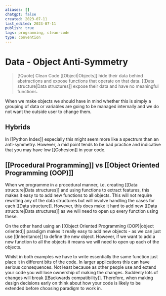 ```yaml
---
aliases: []
chatgpt: false
created: 2023-07-11
last_edited: 2023-07-11
publish: true
tags: programming, clean-code
type: convention
---
```

# Data - Object Anti-Symmetry

> [!Quote] Clean Code
> [[Object|Objects]] hide their data behind abstractions and expose functions that operate on that data. [[Data structure|Data structures]] expose their data and have no meaningful functions.

When we make objects we should have in mind whether this is simply a grouping of data or variables are going to be managed internally and we do not want the outside user to change them.

## Hybrids

In [[Python Index]] especially this might seem more like a spectrum than an anti-symmetry. However, a mid point tends to be bad practice and indicative that you may have low [[Cohesion]] in your code.

## [[Procedural Programming]] vs [[Object Oriented Programming (OOP)]]

When we programme in a procedural manner, i.e. creating [[Data structure|Data structures]] and using functions to extract features, this makes it easy to to add new functions to all objects. This will not require rewriting any of the data structures but will involve handling the cases for each [[Data structure]]. However, this does make it hard to add new [[Data structure|Data structures]] as we will need to open up every function using these.

On the other hand using an [[Object Oriented Programming (OOP)|object oriented]] paradigm makes it really easy to add new objects - as we can just use [[Inheritance]] to define the new object. However, if we want to add a new function to all the objects it means we will need to open up each of the objects.

Whilst in both examples we have to write essentially the same function just place it in different bits of the code. In larger applications this can have serious consequences. Not least because as other people use and extend your code you will lose ownership of making the changes. Suddenly lots of changes will break [[Backwards compatibility]]. Therefore, when making design decisions early on think about how your code is likely to be extended before choosing paradigm to work in.
